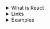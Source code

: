 <details>
  <summary>What is React</summary>
  
  - React is a JavaScript Library known for front-end development (or user interface).
  - It is popular due to its component-based architecture, Single Page Applications (SPAs), and Virtual DOM for building web applications that are fast, efficient, and scalable.

 

  
</details>
 <details>
    <summary>Links</summary>
    
  - [Geeks](https://www.geeksforgeeks.org/react/)
  - [Scimba](https://scrimba.com/learn-react-c0e/~04xn)
  - [React DEV](https://react.dev/learn)
    
  </details>
  <details>
    <summary>Examples</summary>

  - Image Example

    ```
    import { createElement } from "react"
    import { createRoot } from "react-dom/client"
    const root = createRoot(document.getElementById("root"))
    root.render(
        <main>
            <img src="react-logo.png" />
            <h1>This is another element</h1>
        </main>
    )
    ```
  
  - s
  - Basic Example

   ```
      import {createRoot} from "react-dom/client"
      const root = createRoot(document.getElementById("root"))
      root.render(
      <h1>Hello from React!</h1>
      )
   ```
  - Example 1

   ```
    import { createRoot } from "react-dom/client"
    const root = createRoot(document.getElementById("root"))
    
    root.render(
      <main>
          <img src="react-logo.png" width="40px" alt="React logo" />
          <h1>Fun facts about React!</h1>
          <ul>
              <li>Was first release in 2013</li>
              <li>Was originally created by Jordan Walke</li>
              <li>Has well over 200K stars on GitHub</li>
              <li>Is maintained by Meta</li>
              <li>Powers thousands of enterprise apps, including mobile apps</li>
          </ul>
      </main>
    )

   ```
 - Example  - Component

    ```
      import { createRoot } from "react-dom/client"
      const root = createRoot(document.getElementById("root"))
      
      root.render(
      <TemporaryName />
      )
      
      function TemporaryName() {
      return (
          <main>
              <img src="react-logo.png" width="40px" alt="React logo" />
              <h1>Fun facts about React!</h1>
              <ul>
                  <li>Was first release in 2013</li>
                  <li>Was originally created by Jordan Walke</li>
                  <li>Has well over 200K stars on GitHub</li>
                  <li>Is maintained by Meta</li>
                  <li>Powers thousands of enterprise apps, including mobile apps</li>
              </ul>
          </main>
      )
      }
   ```
 - Example - Challenge
Part 2: 
- Add a `<header>` element with an `<img />` element with the image of the 
  React logo inside (src="react-logo.png") and make sure to set the 
  width to something more manageable so it doesn't take up the whole screen.
  Also, as always, you should include some alt text on the image.
- Add an `<h1>` with some text describing the page. (E.g. "Reasons
  I'm excited to learn React"). Place it above the ordered list, then wrap
  the `<h1>` and `<ol>` inside a `<main>` element to keep our semantic
  structure flowing well.
- Add a `<footer>` after the list that says: 
    "© 20xx <last name here> development. All rights reserved."
 */

  ```
    import { createRoot } from "react-dom/client"
    const root = createRoot(document.getElementById("root"))
    
    function Page() {
        return (
            <div>
                <header>
                    <img src="react-logo.png" width="40px" alt="React logo" />
                </header>
                <main>
                    <h1>Reason I am excited to learn React</h1>
                    <ol>
                        <li>React is a popular library, so I will be able to fit in with all the coolest devs out there! 😎</li>
                        <li>I am more likely to get a job as a front end developer if I know React</li>
                    </ol>
                </main>
                <footer>
                    <small>© 2024 Ziroll development. All rights reserved.</small>
                </footer>
            </div>
        )
    }

  ```
 - s
 - Example - challenge components

   ```
      /** Mini Challenge:
      * 
      * Move the `header` element from the Page component into 
      * its own component called "Header"
      * 
      * Then render an instance of the Header component inside
      * the Page component where the `header` used to be.
      */

     import { createRoot } from "react-dom/client"
     const root = createRoot(document.getElementById("root"))
     root.render(
     <Page/>
     )
  
     functino Header(){
     return(
      <header>   <img src="react-logo.png" width="40px" alt="React logo" /></header>
     )
     }
  
  
     /** Challenge: 
     * Move the `main` element into its own component called "MainContent" 
     * and render that component inside the Page component.
     * 
     * Do the same with the `footer` element, moving it into a new
     * component called "Footer"
      */
  
       functino MainComponent(){
          <main>
              <h1>Reason I am excited to learn React</h1>
              <ol>
                  <li>React is a popular library, so I will be able to fit in with all the coolest devs out there! 😎</li>
                  <li>I am more likely to get a job as a front end developer if I know React</li>
              </ol>
          </main>
       }
  
     function Footer(){
      <footer>
          <small>© 2024 Ziroll development. All rights reserved.</small>
      </footer>
     }

     function Page(){
   <>
     <Header/>
     <MainComponent/>
     <Footer/>
   </>
     }
   
   ```

    
    
  
    
  </details>
